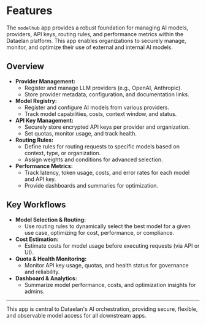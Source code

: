 # Features

The `modelhub` app provides a robust foundation for managing AI models, providers, API keys, routing rules, and performance metrics within the Dataelan platform. This app enables organizations to securely manage, monitor, and optimize their use of external and internal AI models.

## Overview

- **Provider Management:**
  - Register and manage LLM providers (e.g., OpenAI, Anthropic).
  - Store provider metadata, configuration, and documentation links.
- **Model Registry:**
  - Register and configure AI models from various providers.
  - Track model capabilities, costs, context window, and status.
- **API Key Management:**
  - Securely store encrypted API keys per provider and organization.
  - Set quotas, monitor usage, and track health.
- **Routing Rules:**
  - Define rules for routing requests to specific models based on context, type, or organization.
  - Assign weights and conditions for advanced selection.
- **Performance Metrics:**
  - Track latency, token usage, costs, and error rates for each model and API key.
  - Provide dashboards and summaries for optimization.

## Key Workflows

- **Model Selection & Routing:**
  - Use routing rules to dynamically select the best model for a given use case, optimizing for cost, performance, or compliance.
- **Cost Estimation:**
  - Estimate costs for model usage before executing requests (via API or UI).
- **Quota & Health Monitoring:**
  - Monitor API key usage, quotas, and health status for governance and reliability.
- **Dashboard & Analytics:**
  - Summarize model performance, costs, and optimization insights for admins.

---

This app is central to Dataelan's AI orchestration, providing secure, flexible, and observable model access for all downstream apps.
